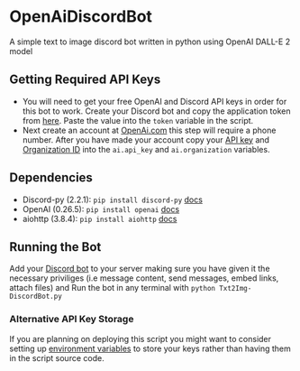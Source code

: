 # OpenAiDiscordBot
A simple text to image discord bot written in python using OpenAI DALL-E 2 model 

## Getting Required API Keys
* You will need to get your free OpenAI and Discord API keys in order for this bot to work. Create your Discord bot and copy the application token from [here](https://discord.com/developers/applications/). Paste the value into the `token` variable in the script. 
* Next create an account at [OpenAi.com](https://openai.com/) this step will require a phone number. After you have made your account copy your [API key](https://platform.openai.com/account/api-keys) and [Organization ID](https://platform.openai.com/account/org-settings) into the `ai.api_key` and `ai.organization` variables.

## Dependencies
* Discord-py (2.2.1): `pip install discord-py` [docs](https://discordpy.readthedocs.io/en/stable/)
* OpenAI (0.26.5): `pip install openai` [docs](https://platform.openai.com/docs/api-reference/introduction)
* aiohttp (3.8.4): `pip install aiohttp` [docs](https://pypi.org/project/aiohttp/)

## Running the Bot
Add your [Discord bot](https://discord.com/developers/applications/) to your server making sure you have given it the necessary priviliges (i.e message content, send messages, embed links, attach files) and Run the bot in any terminal with `python Txt2Img-DiscordBot.py`  

### Alternative API Key Storage
If you are planning on deploying this script you might want to consider setting up [environment variables](https://help.openai.com/en/articles/5112595-best-practices-for-api-key-safety) to store your keys rather than having them in the script source code.

